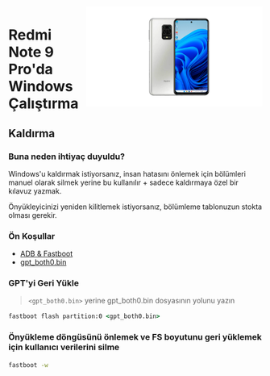 <img align="right" src="https://github.com/Rubanoxd/Port-Windows-11-redmi-note-9_pro/blob/main/Miatoll.png" width="350" alt="Redmi Note 9 Pro Üzerinde Windows 11 Çalıştırma">


# Redmi Note 9 Pro'da Windows Çalıştırma

## Kaldırma

### Buna neden ihtiyaç duyuldu?

Windows'u kaldırmak istiyorsanız, insan hatasını önlemek için bölümleri manuel olarak silmek yerine bu kullanılır + sadece kaldırmaya özel bir kılavuz yazmak.

Önyükleyicinizi yeniden kilitlemek istiyorsanız, bölümleme tablonuzun stokta olması gerekir.

### Ön Koşullar

- [ADB & Fastboot](https://developer.android.com/studio/releases/platform-tools)
- [gpt_both0.bin](https://github.com/Rubanoxd/Port-Windows-11-redmi-note-9_pro/releases/tag/Binaries)

### GPT'yi Geri Yükle
> ``<gpt_both0.bin>`` yerine gpt_both0.bin dosyasının yolunu yazın

```cmd
fastboot flash partition:0 <gpt_both0.bin>
```

### Önyükleme döngüsünü önlemek ve FS boyutunu geri yüklemek için kullanıcı verilerini silme
```cmd
fastboot -w
```
